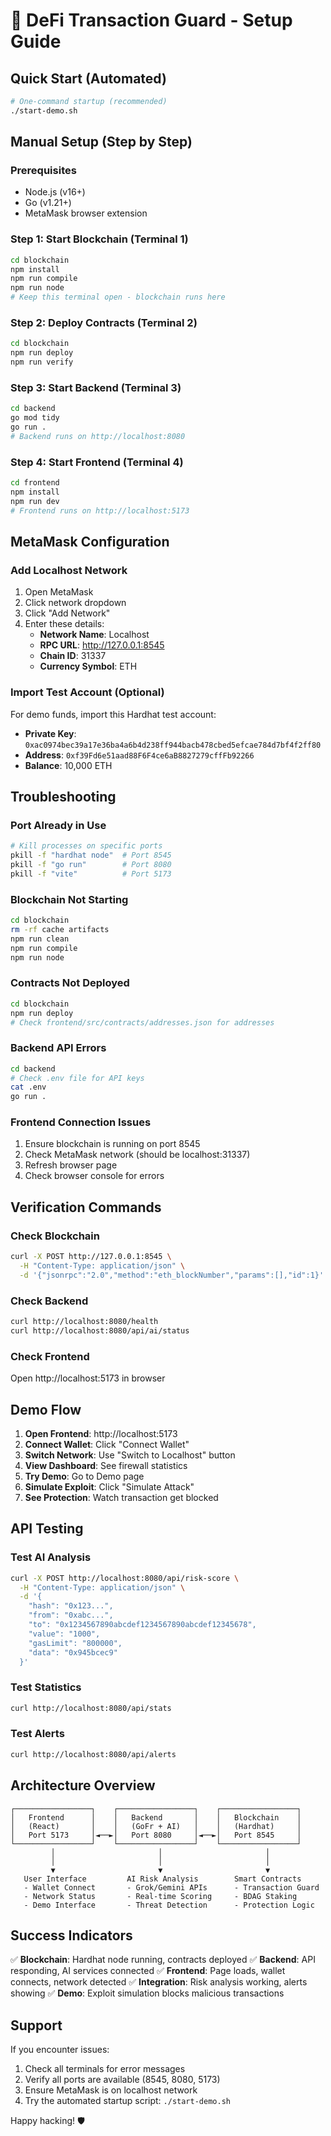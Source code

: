 # 🚀 DeFi Transaction Guard - Setup Guide

## Quick Start (Automated)

```bash
# One-command startup (recommended)
./start-demo.sh
```

## Manual Setup (Step by Step)

### Prerequisites
- Node.js (v16+)
- Go (v1.21+)
- MetaMask browser extension

### Step 1: Start Blockchain (Terminal 1)
```bash
cd blockchain
npm install
npm run compile
npm run node
# Keep this terminal open - blockchain runs here
```

### Step 2: Deploy Contracts (Terminal 2)
```bash
cd blockchain
npm run deploy
npm run verify
```

### Step 3: Start Backend (Terminal 3)
```bash
cd backend
go mod tidy
go run .
# Backend runs on http://localhost:8080
```

### Step 4: Start Frontend (Terminal 4)
```bash
cd frontend
npm install
npm run dev
# Frontend runs on http://localhost:5173
```

## MetaMask Configuration

### Add Localhost Network
1. Open MetaMask
2. Click network dropdown
3. Click "Add Network"
4. Enter these details:
   - **Network Name**: Localhost
   - **RPC URL**: http://127.0.0.1:8545
   - **Chain ID**: 31337
   - **Currency Symbol**: ETH

### Import Test Account (Optional)
For demo funds, import this Hardhat test account:
- **Private Key**: `0xac0974bec39a17e36ba4a6b4d238ff944bacb478cbed5efcae784d7bf4f2ff80`
- **Address**: `0xf39Fd6e51aad88F6F4ce6aB8827279cffFb92266`
- **Balance**: 10,000 ETH

## Troubleshooting

### Port Already in Use
```bash
# Kill processes on specific ports
pkill -f "hardhat node"  # Port 8545
pkill -f "go run"        # Port 8080
pkill -f "vite"          # Port 5173
```

### Blockchain Not Starting
```bash
cd blockchain
rm -rf cache artifacts
npm run clean
npm run compile
npm run node
```

### Contracts Not Deployed
```bash
cd blockchain
npm run deploy
# Check frontend/src/contracts/addresses.json for addresses
```

### Backend API Errors
```bash
cd backend
# Check .env file for API keys
cat .env
go run .
```

### Frontend Connection Issues
1. Ensure blockchain is running on port 8545
2. Check MetaMask network (should be localhost:31337)
3. Refresh browser page
4. Check browser console for errors

## Verification Commands

### Check Blockchain
```bash
curl -X POST http://127.0.0.1:8545 \
  -H "Content-Type: application/json" \
  -d '{"jsonrpc":"2.0","method":"eth_blockNumber","params":[],"id":1}'
```

### Check Backend
```bash
curl http://localhost:8080/health
curl http://localhost:8080/api/ai/status
```

### Check Frontend
Open http://localhost:5173 in browser

## Demo Flow

1. **Open Frontend**: http://localhost:5173
2. **Connect Wallet**: Click "Connect Wallet"
3. **Switch Network**: Use "Switch to Localhost" button
4. **View Dashboard**: See firewall statistics
5. **Try Demo**: Go to Demo page
6. **Simulate Exploit**: Click "Simulate Attack"
7. **See Protection**: Watch transaction get blocked

## API Testing

### Test AI Analysis
```bash
curl -X POST http://localhost:8080/api/risk-score \
  -H "Content-Type: application/json" \
  -d '{
    "hash": "0x123...",
    "from": "0xabc...",
    "to": "0x1234567890abcdef1234567890abcdef12345678",
    "value": "1000",
    "gasLimit": "800000",
    "data": "0x945bcec9"
  }'
```

### Test Statistics
```bash
curl http://localhost:8080/api/stats
```

### Test Alerts
```bash
curl http://localhost:8080/api/alerts
```

## Architecture Overview

```
┌─────────────────┐    ┌─────────────────┐    ┌─────────────────┐
│   Frontend      │    │   Backend       │    │   Blockchain    │
│   (React)       │    │   (GoFr + AI)   │    │   (Hardhat)     │
│   Port 5173     │◄──►│   Port 8080     │◄──►│   Port 8545     │
└─────────────────┘    └─────────────────┘    └─────────────────┘
         │                       │                       │
         │                       │                       │
         ▼                       ▼                       ▼
   User Interface         AI Risk Analysis        Smart Contracts
   - Wallet Connect       - Grok/Gemini APIs      - Transaction Guard
   - Network Status       - Real-time Scoring     - BDAG Staking
   - Demo Interface       - Threat Detection      - Protection Logic
```

## Success Indicators

✅ **Blockchain**: Hardhat node running, contracts deployed
✅ **Backend**: API responding, AI services connected
✅ **Frontend**: Page loads, wallet connects, network detected
✅ **Integration**: Risk analysis working, alerts showing
✅ **Demo**: Exploit simulation blocks malicious transactions

## Support

If you encounter issues:
1. Check all terminals for error messages
2. Verify all ports are available (8545, 8080, 5173)
3. Ensure MetaMask is on localhost network
4. Try the automated startup script: `./start-demo.sh`

Happy hacking! 🛡️